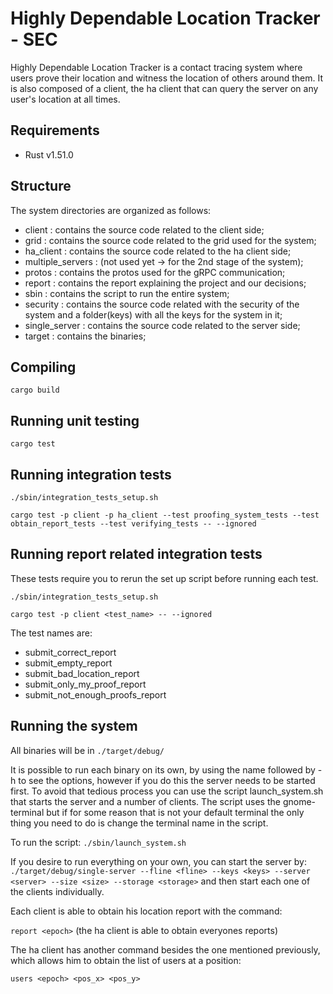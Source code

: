 # Highly Dependable Location Tracker - SEC

Highly Dependable Location Tracker is a contact tracing system where users prove their location and witness the location of others around them. It is also composed of a client, the ha client that can query the server on any user's location at all times.

## Requirements
- Rust v1.51.0

## Structure

The system directories are organized as follows:
* client : contains the source code related to the client side;
* grid : contains the source code related to the grid used for the system;
* ha\_client : contains the source code related to the ha client side;
* multiple\_servers : (not used yet -> for the 2nd stage of the system);
* protos : contains the protos used for the gRPC communication;
* report : contains the report explaining the project and our decisions;
* sbin : contains the script to run the entire system;
* security : contains the source code related with the security of the system and a folder(keys) with all the keys for the system in it;
* single\_server : contains the source code related to the server side;
* target : contains the binaries;

## Compiling

`cargo build`

## Running unit testing
`cargo test`

## Running integration tests
`./sbin/integration_tests_setup.sh`

`cargo test -p client -p ha_client --test proofing_system_tests --test obtain_report_tests --test verifying_tests -- --ignored`

## Running report related integration tests
These tests require you to rerun the set up script before running each test.

`./sbin/integration_tests_setup.sh`

`cargo test -p client <test_name> -- --ignored`

The test names are:
* submit_correct_report
* submit_empty_report
* submit_bad_location_report
* submit_only_my_proof_report
* submit_not_enough_proofs_report

## Running the system

All binaries will be in `./target/debug/`

It is possible to run each binary on its own, by using the name followed by -h to see the options, however if you do this the server needs to be started first.
To avoid that tedious process you can use the script launch\_system.sh that starts the server and a number of clients. The script uses the gnome-terminal but if for some reason that is not your default terminal the only thing you need to do is change the terminal name in the script.

To run the script:
`./sbin/launch_system.sh`

If you desire to run everything on your own, you can start the server by: `./target/debug/single-server --fline <fline> --keys <keys> --server <server> --size <size> --storage <storage>` and then start each one of the clients individually.

Each client is able to obtain his location report with the command:

`report <epoch>` (the ha client is able to obtain everyones reports)

The ha client has another command besides the one mentioned previously, which allows him to obtain the list of users at a position:

`users <epoch> <pos_x> <pos_y>`



